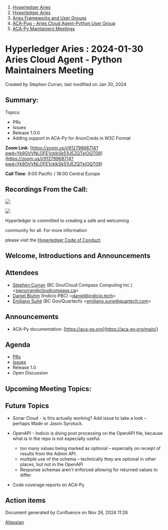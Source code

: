 1. [Hyperledger Aries](index.html)
2. [Hyperledger Aries](Hyperledger-Aries_18481154.html)
3. [Aries Frameworks and User Groups](Aries-Frameworks-and-User-Groups_18481290.html)
4. [ACA-Pug - Aries Cloud Agent-Python User Group](ACA-Pug---Aries-Cloud-Agent-Python-User-Group_18484248.html)
5. [ACA-Py Maintainers Meetings](ACA-Py-Maintainers-Meetings_18506202.html)

# Hyperledger Aries : 2024-01-30 Aries Cloud Agent - Python Maintainers Meeting

Created by Stephen Curran, last modified on Jan 30, 2024

## Summary:

Topics:

- PRs
- Issues
- Release 1.0.0
- Adding support in ACA-Py for AnonCreds in W3C Format

**Zoom Link**: [https://zoom.us/j/91279968714?pwd=Yk9GVVNLOFE1cklkSk51UEZQTklOQT09](https://zoom.us/j/91279968714?pwd=Yk9GVVNLOFE1cklkSk51UEZQTklOQT09)

**Call Time**: 9:00 Pacific / 18:00 Central Europe

## Recordings From the Call:

![](https://wiki.hyperledger.org/download/attachments/29034696/Antitrustnotice.png?version=1&modificationDate=1581695654000&api=v2)

![](https://wiki.hyperledger.org/download/attachments/2392771/welcome.png?version=2&modificationDate=1572450107000&api=v2)

Hyperledger is committed to creating a safe and welcoming

community for all. For more information

please visit the [Hyperledger Code of Conduct](https://lf-hyperledger.atlassian.net/wiki/display/HYP/Hyperledger+Code+of+Conduct).

## Welcome, Introductions and Announcements

## Attendees

- [Stephen Curran](https://lf-hyperledger.atlassian.net/wiki/people/557058:d676f135-ecd6-465b-b7eb-f87976bf4569?ref=confluence) (BC Gov/Cloud Compass Computing Inc.) &lt;swcurran@cloudcompass.ca&gt;
- [Daniel Bluhm](https://lf-hyperledger.atlassian.net/wiki/people/712020:c322d585-d6d2-4479-a990-b91fac45db1c?ref=confluence) (Indicio PBC) &lt;daniel@indicio.tech&gt;
- [Emiliano Suñé](https://lf-hyperledger.atlassian.net/wiki/people/60f1a8944257a90070da4a78?ref=confluence) (BC Gov/Quartech) &lt;emiliano.sune@quartech.com&gt;

## Announcements

- ACA-Py documentation: [https://aca-py.org](https://aca-py.org/main/)

## Agenda

- [PRs](https://github.com/hyperledger/aries-cloudagent-python/pulls)
- [Issues](https://github.com/hyperledger/aries-cloudagent-python/issues)
- Release 1.0
- Open Discussion

## Upcoming Meeting Topics:

## Future Topics

- Sonar Cloud - is this actually working? Add issue to take a look – perhaps Wade or Jason Syrotuck.
- OpenAPI - Indicio is doing post processing on the OpenAPI file, because what is in the repo is not especially useful.
  
  - too many values being marked as optional – especially on receipt of results from the Admin API.
  - multiple use of the schema – technically they are optional in other places, but not in the OpenAPI
  - Response schemas aren't enforced allowing for returned values to differ
- Code coverage reports on ACA-Py

## Action items

Document generated by Confluence on Nov 26, 2024 11:26

[Atlassian](http://www.atlassian.com/)
